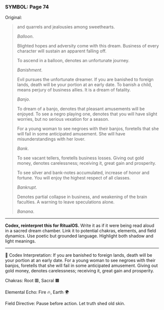 ### SYMBOL: Page 74

Original:
> and quarrels and jealousies among sweethearts.
> 
> 
> _Balloon_.
> 
> 
> Blighted hopes and adversity come with this dream.
> Business of every character will sustain an apparent falling off.
> 
> 
> To ascend in a balloon, denotes an unfortunate journey.
> 
> 
> _Banishment_.
> 
> 
> Evil pursues the unfortunate dreamer. If you are banished
> to foreign lands, death will be your portion at an early date.
> To banish a child, means perjury of business allies.
> It is a dream of fatality.
> 
> 
> _Banjo_.
> 
> 
> To dream of a banjo, denotes that pleasant amusements will be enjoyed.
> To see a negro playing one, denotes that you will have slight worries,
> but no serious vexation for a season.
> 
> 
> For a young woman to see negroes with their banjos,
> foretells that she will fail in some anticipated amusement.
> She will have misunderstandings with her lover.
> 
> 
> _Bank_.
> 
> 
> To see vacant tellers, foretells business losses.
> Giving out gold money, denotes carelessness; receiving it,
> great gain and prosperity.
> 
> 
> To see silver and bank-notes accumulated, increase of honor and fortune.
> You will enjoy the highest respect of all classes.
> 
> 
> _Bankrupt_.
> 
> 
> Denotes partial collapse in business, and weakening of the brain faculties.
> A warning to leave speculations alone.
> 
> 
> _Banana_.

---

**Codex, reinterpret this for RitualOS.**
Write it as if it were being read aloud in a sacred dream chamber.
Link it to potential chakras, elements, and field dynamics.
Use poetic but grounded language.
Highlight both shadow and light meanings.

---

🔁 Codex Interpretation:
If you are banished to foreign lands, death will be your portion at an early date. For a young woman to see negroes with their banjos, foretells that she will fail in some anticipated amusement. Giving out gold money, denotes carelessness; receiving it, great gain and prosperity.

Chakras: Root 🟥, Sacral 🟧

Elemental Echo: Fire 🔥, Earth 🌍

Field Directive: Pause before action. Let truth shed old skin.
